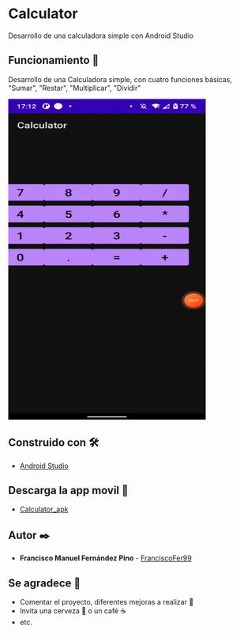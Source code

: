 # Calculator

Desarrollo de una calculadora simple con Android Studio

## Funcionamiento 🚀

Desarrollo de una Calculadora simple, con cuatro funciones básicas, "Sumar", "Restar", "Multiplicar", "Dividir"

<img src="https://github.com/FranciscoFer99/Calculator/blob/main/Calculator/images/VideoEjecuion.gif" width="400" height="650">


## Construido con 🛠️


* [Android Studio](https://developer.android.com/studio)


## Descarga la app movil 📌

* [Calculator_apk](https://github.com/FranciscoFer99/Calculator/blob/main/Calculator/appMovil/Calculator_base.apk)

## Autor ✒️


* **Francisco Manuel Fernández Pino** - [FranciscoFer99](https://github.com/FranciscoFer99)


## Se agradece 🎁

* Comentar el proyecto, diferentes mejoras a realizar 📢
* Invita una cerveza 🍺 o un café ☕ 
* etc.


